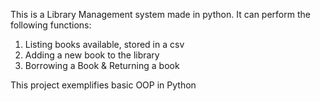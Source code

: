 This is a Library Management system made in python.
It can perform the following functions:
1. Listing books available, stored in a csv
2. Adding a new book to the library
3. Borrowing a Book & Returning a book

This project exemplifies basic OOP in Python
